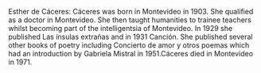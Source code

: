 Esther de Cáceres: Cáceres was born in Montevideo in 1903. She qualified as a doctor in Montevideo. She then taught humanities to trainee teachers whilst becoming part of the intelligentsia of Montevideo. In 1929 she published Las ínsulas extrañas and in 1931 Canción. She published several other books of poetry including Concierto de amor y otros poemas which had an introduction by Gabriela Mistral in 1951.Cáceres died in Montevideo in 1971.
